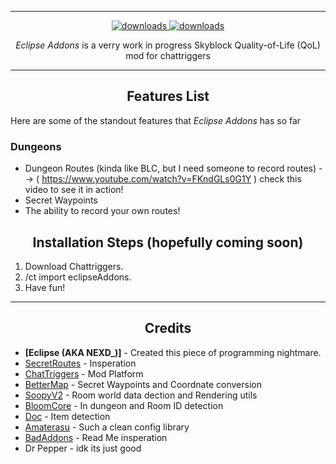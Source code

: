 ***
<p align="center">
  <a href="https://github.com/Eclipse-5214/eclipseAddons/releases" target="_blank">
    <img alt="downloads" src="https://img.shields.io/github/v/release/Eclipse-5214/eclipseAddons?color=4166f5&style=flat-square" />
  </a>
  <a href="https://github.com/Eclipse-5214/eclipseAddons/releases" target="_blank">
    <img alt="downloads" src="https://img.shields.io/github/downloads/Eclipse-5214/eclipseAddons/total?color=4166f5&style=flat-square" />
  </a>
</p>

<p align="center" id="description"><em>Eclipse Addons</em> is a verry work in progress Skyblock Quality-of-Life (QoL) mod for chattriggers</p>

---

<h2 align="center">Features List</h2>

<p>Here are some of the standout features that <em>Eclipse Addons</em> has so far</p>

### **Dungeons**
- Dungeon Routes (kinda like BLC, but I need someone to record routes)
  --> ( https://www.youtube.com/watch?v=FKndGLs0G1Y ) check this video to see it in action!
- Secret Waypoints 
- The ability to record your own routes!

<h2 align="center">Installation Steps (hopefully coming soon)</h2>

1. Download Chattriggers.  
2. /ct import eclipseAddons.  
3. Have fun!

---

<h2 align="center">Credits</h2>

- **[Eclipse (AKA NEXD_)]** - Created this piece of programming nightmare.  
- [SecretRoutes](https://github.com/yourboykyle/SecretRoutes) - Insperation
- [ChatTriggers](https://www.chattriggers.com/) - Mod Platform
- [BetterMap](https://github.com/BetterMap/BetterMap) - Secret Waypoints and Coordnate conversion
- [SoopyV2](https://github.com/Soopyboo32/SoopyV2) - Room world data dection and Rendering utils 
- [BloomCore](https://www.chattriggers.com/modules/v/BloomCore) - In dungeon and Room ID detection
- [Doc](https://github.com/DocilElm/Doc) - Item detection
- [Amaterasu](https://github.com/DocilElm/Amaterasu) - Such a clean config library
- [BadAddons](https://github.com/mehdii000/BadAddons/) - Read Me insperation
- Dr Pepper - idk its just good
